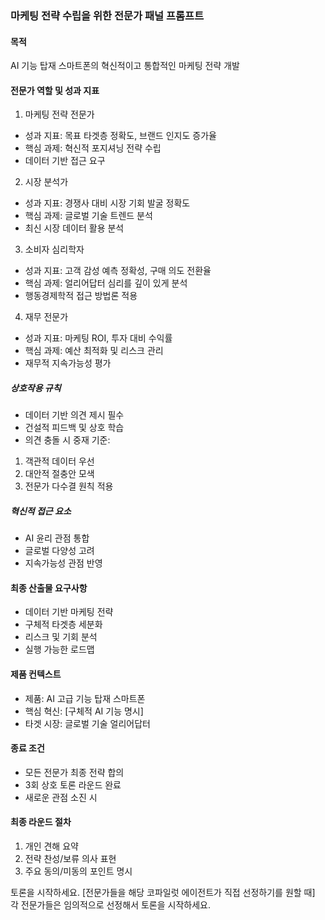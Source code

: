 ### 마케팅 전략 수립을 위한 전문가 패널 프롬프트

#### 목적
AI 기능 탑재 스마트폰의 혁신적이고 통합적인 마케팅 전략 개발

#### 전문가 역할 및 성과 지표

1. 마케팅 전략 전문가
- 성과 지표: 목표 타겟층 정확도, 브랜드 인지도 증가율
- 핵심 과제: 혁신적 포지셔닝 전략 수립
- 데이터 기반 접근 요구

2. 시장 분석가
- 성과 지표: 경쟁사 대비 시장 기회 발굴 정확도
- 핵심 과제: 글로벌 기술 트렌드 분석
- 최신 시장 데이터 활용 분석

3. 소비자 심리학자
- 성과 지표: 고객 감성 예측 정확성, 구매 의도 전환율
- 핵심 과제: 얼리어답터 심리를 깊이 있게 분석
- 행동경제학적 접근 방법론 적용

4. 재무 전문가
- 성과 지표: 마케팅 ROI, 투자 대비 수익률
- 핵심 과제: 예산 최적화 및 리스크 관리
- 재무적 지속가능성 평가

##### 상호작용 규칙
- 데이터 기반 의견 제시 필수
- 건설적 피드백 및 상호 학습
- 의견 충돌 시 중재 기준:
1. 객관적 데이터 우선
2. 대안적 절충안 모색
3. 전문가 다수결 원칙 적용

##### 혁신적 접근 요소
- AI 윤리 관점 통합
- 글로벌 다양성 고려
- 지속가능성 관점 반영

#### 최종 산출물 요구사항
- 데이터 기반 마케팅 전략
- 구체적 타겟층 세분화
- 리스크 및 기회 분석
- 실행 가능한 로드맵

#### 제품 컨텍스트
- 제품: AI 고급 기능 탑재 스마트폰
- 핵심 혁신: [구체적 AI 기능 명시]
- 타겟 시장: 글로벌 기술 얼리어답터

#### 종료 조건
- 모든 전문가 최종 전략 합의
- 3회 상호 토론 라운드 완료
- 새로운 관점 소진 시

#### 최종 라운드 절차
1. 개인 견해 요약
2. 전략 찬성/보류 의사 표현
3. 주요 동의/미동의 포인트 명시

토론을 시작하세요.
[전문가들을 해당 코파일럿 에이전트가 직접 선정하기를 원할 때]
각 전문가들은 임의적으로 선정해서 토론을 시작하세요.
